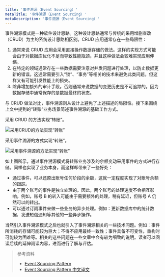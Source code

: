 ```yaml
---
title: '事件溯源（Event Sourcing）'
metaTitle: '事件溯源（Event Sourcing）'
metaDescription: '事件溯源（Event Sourcing）'
---
```


事件溯源模式是一种软件设计思路。这种设计思路通常与传统的采用增删查改（CRUD）为主的系统设计思路相区别。CRUD 应用通常存在一些局限性：

1. 通常来说 CRUD 应用会采用直接操作数据存储的做法。这样的实现方式可能会由于对数据库优化不足而导致性能瓶颈，并且这种做法会较难实现应用伸缩。
2. 在特定的领域通常存在一些数据需要注意对并发问题进行处理，以防止数据更新的错误。这通常需要引入“锁”、“事务”等相关的技术来避免此类问题。但这样又有可能引发性能上的损失。
3. 除非增加额外的审计手段，否则通常来说数据的变更历史是不可追踪的。因为数据存储中通常保存的是数据最终的状态。

与 CRUD 做法对比，事件溯源则从设计上避免了上述描述的局限性。接下来围绕上文中提到的“转账”业务场景简述事件溯源的基础工作方式。

采用 CRUD 的方法实现“转账”。

![采用CRUD的方法实现“转账”](/images/20190226-006.gif)

采用事件溯源的方式实现“转账”。

![采用事件溯源的方法实现“转账”](/images/20190227-001.gif)

如上图所示，通过事件溯源模式将转账业务涉及的余额变动采用事件的方式进行存储。同样也实现了业务本身，而这样却带来了一些好处：

- 通过事件，可以还原出账号任何阶段的余额，这就一定程度实现了对账号余额的跟踪。
- 由于两个账号的事件是独立处理的。因此，两个账号的处理速度不会相互影响。例如，账号 B 的转入可能由于需要额外的处理，稍有延迟，但账号 A 仍然可以的转出。
- 可以通过订阅事件来做一些业务的异步处理。例如：更新数据库中的统计数据，发送短信通知等其他的一些异步操作。

当然引入事件溯源模式之后也就引入了事件溯源相关的一些技术问题。例如：事件所消耗的存储可能较为巨大；不得不应用最终一致性；事件具备不可变性，重构时可能较为困难等。相关的这些问题在一些文章中会有较为细致的说明。读者可以阅读后续的延伸阅读内容，进而进行了解与评估。

> 参考资料
> 
> - [Event Sourcing Pattern](https://docs.microsoft.com/en-us/previous-versions/msp-n-p/dn589792%28v%3dpandp.10%29)
> - [Event Sourcing Pattern 中文译文](https://www.infoq.cn/article/event-sourcing)
